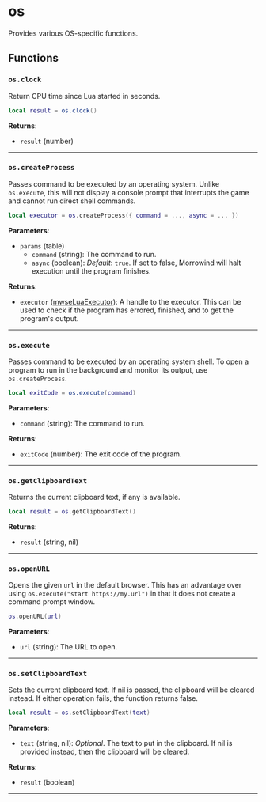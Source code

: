 <!---
	This file is autogenerated. Do not edit this file manually. Your changes will be ignored.
	More information: https://github.com/MWSE/MWSE/tree/master/docs
-->

# os
<div class="search_terms" style="display: none">os</div>

Provides various OS-specific functions.

## Functions

### `os.clock`
<div class="search_terms" style="display: none">clock</div>

Return CPU time since Lua started in seconds.

```lua
local result = os.clock()
```

**Returns**:

* `result` (number)

***

### `os.createProcess`
<div class="search_terms" style="display: none">createprocess, process</div>

Passes command to be executed by an operating system. Unlike `os.execute`, this will not display a console prompt that interrupts the game and cannot run direct shell commands.

```lua
local executor = os.createProcess({ command = ..., async = ... })
```

**Parameters**:

* `params` (table)
	* `command` (string): The command to run.
	* `async` (boolean): *Default*: `true`. If set to false, Morrowind will halt execution until the program finishes.

**Returns**:

* `executor` ([mwseLuaExecutor](../../types/mwseLuaExecutor)): A handle to the executor. This can be used to check if the program has errored, finished, and to get the program's output.

***

### `os.execute`
<div class="search_terms" style="display: none">execute</div>

Passes command to be executed by an operating system shell. To open a program to run in the background and monitor its output, use `os.createProcess`.

```lua
local exitCode = os.execute(command)
```

**Parameters**:

* `command` (string): The command to run.

**Returns**:

* `exitCode` (number): The exit code of the program.

***

### `os.getClipboardText`
<div class="search_terms" style="display: none">getclipboardtext, clipboardtext</div>

Returns the current clipboard text, if any is available.

```lua
local result = os.getClipboardText()
```

**Returns**:

* `result` (string, nil)

***

### `os.openURL`
<div class="search_terms" style="display: none">openurl, url</div>

Opens the given `url` in the default browser. This has an advantage over using `os.execute("start https://my.url")` in that it does not create a command prompt window.

```lua
os.openURL(url)
```

**Parameters**:

* `url` (string): The URL to open.

***

### `os.setClipboardText`
<div class="search_terms" style="display: none">setclipboardtext, clipboardtext</div>

Sets the current clipboard text. If nil is passed, the clipboard will be cleared instead. If either operation fails, the function returns false.

```lua
local result = os.setClipboardText(text)
```

**Parameters**:

* `text` (string, nil): *Optional*. The text to put in the clipboard. If nil is provided instead, then the clipboard will be cleared.

**Returns**:

* `result` (boolean)

***

